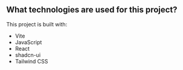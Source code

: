 ## What technologies are used for this project?

This project is built with:

- Vite
- JavaScript
- React
- shadcn-ui
- Tailwind CSS